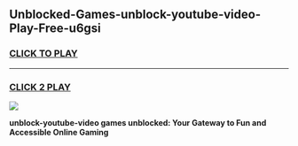 
## Unblocked-Games-unblock-youtube-video-Play-Free-u6gsi
<h3>
<a href="https://premium76.site?title=unblock-youtube-video&ref=18A1">CLICK TO PLAY</a></h3>
<hr>

<h3>
<a href="https://premium76.site?title=unblock-youtube-video&ref=18A1">CLICK 2 PLAY</a>
  
</h3>

<a href="https://premium76.site?title=unblock-youtube-video&ref=18A1"><img src="https://clearcache.store/games.png"></a>


**unblock-youtube-video games unblocked: Your Gateway to Fun and Accessible Online Gaming**
